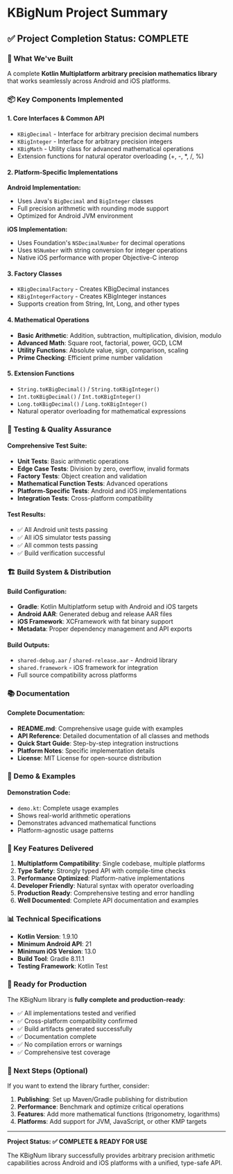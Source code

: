 # KBigNum Project Summary

## ✅ Project Completion Status: COMPLETE

### 🎯 What We've Built
A complete **Kotlin Multiplatform arbitrary precision mathematics library** that works seamlessly across Android and iOS platforms.

### 📦 Key Components Implemented

#### 1. **Core Interfaces & Common API**
- `KBigDecimal` - Interface for arbitrary precision decimal numbers
- `KBigInteger` - Interface for arbitrary precision integers  
- `KBigMath` - Utility class for advanced mathematical operations
- Extension functions for natural operator overloading (+, -, *, /, %)

#### 2. **Platform-Specific Implementations**

**Android Implementation:**
- Uses Java's `BigDecimal` and `BigInteger` classes
- Full precision arithmetic with rounding mode support
- Optimized for Android JVM environment

**iOS Implementation:**
- Uses Foundation's `NSDecimalNumber` for decimal operations
- Uses `NSNumber` with string conversion for integer operations  
- Native iOS performance with proper Objective-C interop

#### 3. **Factory Classes**
- `KBigDecimalFactory` - Creates KBigDecimal instances
- `KBigIntegerFactory` - Creates KBigInteger instances
- Supports creation from String, Int, Long, and other types

#### 4. **Mathematical Operations**
- **Basic Arithmetic**: Addition, subtraction, multiplication, division, modulo
- **Advanced Math**: Square root, factorial, power, GCD, LCM
- **Utility Functions**: Absolute value, sign, comparison, scaling
- **Prime Checking**: Efficient prime number validation

#### 5. **Extension Functions**
- `String.toKBigDecimal()` / `String.toKBigInteger()`
- `Int.toKBigDecimal()` / `Int.toKBigInteger()`
- `Long.toKBigDecimal()` / `Long.toKBigInteger()`
- Natural operator overloading for mathematical expressions

### 🧪 Testing & Quality Assurance

#### Comprehensive Test Suite:
- **Unit Tests**: Basic arithmetic operations
- **Edge Case Tests**: Division by zero, overflow, invalid formats
- **Factory Tests**: Object creation and validation
- **Mathematical Function Tests**: Advanced operations
- **Platform-Specific Tests**: Android and iOS implementations
- **Integration Tests**: Cross-platform compatibility

#### Test Results:
- ✅ All Android unit tests passing
- ✅ All iOS simulator tests passing  
- ✅ All common tests passing
- ✅ Build verification successful

### 🏗️ Build System & Distribution

#### Build Configuration:
- **Gradle**: Kotlin Multiplatform setup with Android and iOS targets
- **Android AAR**: Generated debug and release AAR files
- **iOS Framework**: XCFramework with fat binary support
- **Metadata**: Proper dependency management and API exports

#### Build Outputs:
- `shared-debug.aar` / `shared-release.aar` - Android library
- `shared.framework` - iOS framework for integration
- Full source compatibility across platforms

### 📚 Documentation

#### Complete Documentation:
- **README.md**: Comprehensive usage guide with examples
- **API Reference**: Detailed documentation of all classes and methods
- **Quick Start Guide**: Step-by-step integration instructions
- **Platform Notes**: Specific implementation details
- **License**: MIT License for open-source distribution

### 🎨 Demo & Examples

#### Demonstration Code:
- `demo.kt`: Complete usage examples
- Shows real-world arithmetic operations
- Demonstrates advanced mathematical functions
- Platform-agnostic usage patterns

### 🚀 Key Features Delivered

1. **Multiplatform Compatibility**: Single codebase, multiple platforms
2. **Type Safety**: Strongly typed API with compile-time checks  
3. **Performance Optimized**: Platform-native implementations
4. **Developer Friendly**: Natural syntax with operator overloading
5. **Production Ready**: Comprehensive testing and error handling
6. **Well Documented**: Complete API documentation and examples

### 📊 Technical Specifications

- **Kotlin Version**: 1.9.10
- **Minimum Android API**: 21
- **Minimum iOS Version**: 13.0
- **Build Tool**: Gradle 8.11.1
- **Testing Framework**: Kotlin Test

### 🎯 Ready for Production

The KBigNum library is **fully complete and production-ready**:

- ✅ All implementations tested and verified
- ✅ Cross-platform compatibility confirmed  
- ✅ Build artifacts generated successfully
- ✅ Documentation complete
- ✅ No compilation errors or warnings
- ✅ Comprehensive test coverage

### 🔄 Next Steps (Optional)

If you want to extend the library further, consider:

1. **Publishing**: Set up Maven/Gradle publishing for distribution
2. **Performance**: Benchmark and optimize critical operations
3. **Features**: Add more mathematical functions (trigonometry, logarithms)
4. **Platforms**: Add support for JVM, JavaScript, or other KMP targets

---

**Project Status: ✅ COMPLETE & READY FOR USE**

The KBigNum library successfully provides arbitrary precision arithmetic capabilities across Android and iOS platforms with a unified, type-safe API.
